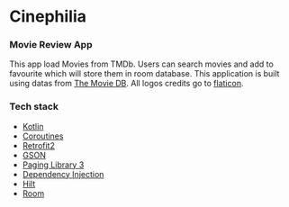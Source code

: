 # Cinephilia

<h3>Movie Review App</h3>

This app load Movies from TMDb. Users can search movies and add to favourite which will store them in room database.
This application is built using datas from [The Movie DB](https://developers.themoviedb.org/3).
All logos credits go to [flaticon](https://www.flaticon.com/).

<h3>Tech stack</h3>

- [Kotlin](https://kotlinlang.org/)
- [Coroutines](https://kotlinlang.org/docs/reference/coroutines-overview.html)
- [Retrofit2](https://github.com/square/retrofit)
- [GSON](https://github.com/google/gson)
- [Paging Library 3](https://developer.android.com/topic/libraries/architecture/paging)
- [Dependency Injection](https://developer.android.com/training/dependency-injection)
- [Hilt](https://dagger.dev/hilt/)
- [Room](https://developer.android.com/topic/libraries/architecture/room)
